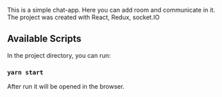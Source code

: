 This is a simple chat-app. Here you can add room and communicate in it.
The project was created with React, Redux, socket.IO

## Available Scripts

In the project directory, you can run:

### `yarn start`

After run it will be opened in the browser.

